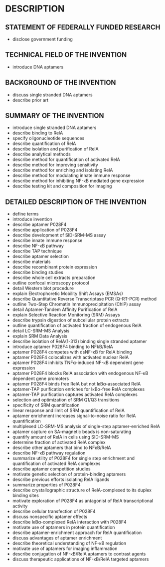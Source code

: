 # DESCRIPTION

## STATEMENT OF FEDERALLY FUNDED RESEARCH

- disclose government funding

## TECHNICAL FIELD OF THE INVENTION

- introduce DNA aptamers

## BACKGROUND OF THE INVENTION

- discuss single stranded DNA aptamers
- describe prior art

## SUMMARY OF THE INVENTION

- introduce single stranded DNA aptamers
- describe binding to RelA
- specify oligonucleotide sequences
- describe quantification of RelA
- describe isolation and purification of RelA
- describe analytical methods
- describe method for quantification of activated RelA
- describe method for improving sensitivity
- describe method for enriching and isolating RelA
- describe method for modulating innate immune response
- describe method for inhibiting NF-κB mediated gene expression
- describe testing kit and composition for imaging

## DETAILED DESCRIPTION OF THE INVENTION

- define terms
- introduce invention
- describe aptamer P028F4
- describe application of P028F4
- describe development of SID-SRM-MS assay
- describe innate immune response
- describe NF-κB pathway
- describe TAP technique
- describe aptamer selection
- describe materials
- describe recombinant protein expression
- describe binding studies
- describe whole cell extracts preparation
- outline confocal microscopy protocol
- detail Western blot procedure
- explain Electrophoretic Mobility Shift Assays (EMSAs)
- describe Quantitative Reverse Transcriptase PCR (Q-RT-PCR) method
- outline Two-Step Chromatin Immunoprecipitation (ChIP) assay
- detail Aptamer-Tandem Affinity Purification of RelA
- explain Selective Reaction Monitoring (SRM) Assays
- describe trypsin digestion of subcellular protein extracts
- outline quantification of activated fraction of endogenous RelA
- detail LC-SRM-MS Analysis
- explain SRM Data Analysis
- describe isolation of RelA(1-313) binding single stranded aptamer
- introduce aptamer P028F4 binding to NFkB/RelA
- aptamer P028F4 competes with dsNF-κB for RelA binding
- aptamer P028F4 colocalizes with activated nuclear RelA
- aptamer P028F4 inhibits TNFα-induced NF-κB dependent gene expression
- aptamer P028F4 blocks RelA association with endogenous NF-κB dependent gene promoters
- aptamer P028F4 binds free RelA but not IκBα-associated RelA
- aptamer-TAP purification enriches for IκBα-free RelA complexes
- aptamer-TAP purification captures activated RelA complexes
- selection and optimization of SRM Q1/Q3 transitions
- specificity of SRM quantification
- linear response and limit of SRM quantification of RelA
- aptamer enrichment increases signal-to-noise ratio for RelA quantification
- multiplexed LC-SRM-MS analysis of single-step aptamer-enriched RelA
- aptamer capture on SA-magnetic beads is non-saturating
- quantify amount of RelA in cells using SID-SRM-MS
- determine fraction of activated RelA complex
- describe other aptamers that bind to NFκB/RelA
- describe NF-κB pathway regulation
- summarize utility of P028F4 for single step enrichment and quantification of activated RelA complexes
- describe aptamer competition studies
- motivate genetic selection of protein-binding aptamers
- describe previous efforts isolating RelA ligands
- summarize properties of P028F4
- describe crystallographic structure of RelA-complexed to its duplex binding sites
- motivate exploration of P028F4 as antagonist of RelA transcriptional activity
- describe cellular transfection of P028F4
- discuss nonspecific aptamer effects
- describe IκBα-complexed RelA interaction with P028F4
- motivate use of aptamers in protein quantification
- describe aptamer-enrichment approach for RelA quantification
- discuss advantages of aptamer enrichment
- describe theoretical understanding of NF-κB regulation
- motivate use of aptamers for imaging inflammation
- describe conjugation of NF-κB/RelA aptamers to contrast agents
- discuss therapeutic applications of NF-κB/RelA targeted aptamers

